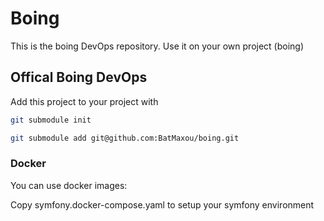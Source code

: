 # Boing

This is the boing DevOps repository.
Use it on your own project (boing)

## Offical Boing DevOps

Add this project to your project with

```bash
git submodule init
```

```bash
git submodule add git@github.com:BatMaxou/boing.git
```

### Docker

You can use docker images:

Copy symfony.docker-compose.yaml to setup your symfony environment
